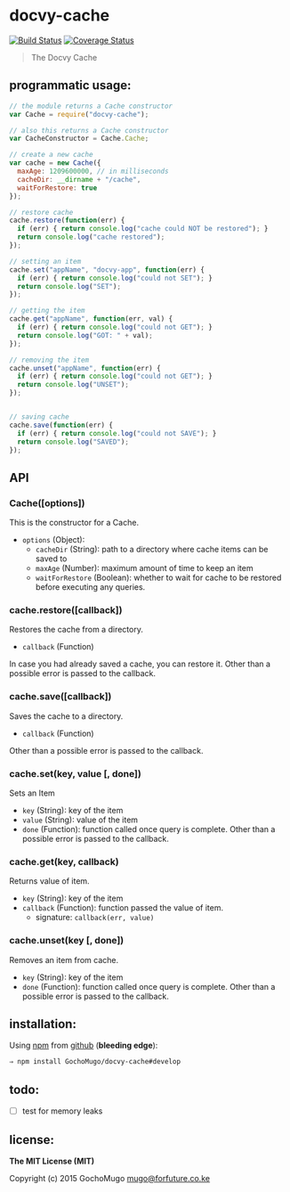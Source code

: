 
# docvy-cache

[![Build Status](https://travis-ci.org/GochoMugo/docvy-cache.svg?branch=develop)](https://travis-ci.org/GochoMugo/docvy-cache) [![Coverage Status](https://coveralls.io/repos/GochoMugo/docvy-cache/badge.svg?branch=develop)](https://coveralls.io/r/GochoMugo/docvy-cache?branch=develop)

> The Docvy Cache


## programmatic usage:

```js
// the module returns a Cache constructor
var Cache = require("docvy-cache");

// also this returns a Cache constructor
var CacheConstructor = Cache.Cache;

// create a new cache
var cache = new Cache({
  maxAge: 1209600000, // in milliseconds
  cacheDir: __dirname + "/cache",
  waitForRestore: true
});

// restore cache
cache.restore(function(err) {
  if (err) { return console.log("cache could NOT be restored"); }
  return console.log("cache restored");
});

// setting an item
cache.set("appName", "docvy-app", function(err) {
  if (err) { return console.log("could not SET"); }
  return console.log("SET");
});

// getting the item
cache.get("appName", function(err, val) {
  if (err) { return console.log("could not GET"); }
  return console.log("GOT: " + val);
});

// removing the item
cache.unset("appName", function(err) {
  if (err) { return console.log("could not GET"); }
  return console.log("UNSET");
});


// saving cache
cache.save(function(err) {
  if (err) { return console.log("could not SAVE"); }
  return console.log("SAVED");
});
```


## API

### Cache([options])

This is the constructor for a Cache.

* `options` (Object):
  * `cacheDir` (String): path to a directory where cache items can be saved to
  * `maxAge` (Number): maximum amount of time to keep an item
  * `waitForRestore` (Boolean): whether to wait for cache to be restored before executing any queries.


### cache.restore([callback])

Restores the cache from a directory.

* `callback` (Function)

In case you had already saved a cache, you can restore it. Other than a possible error is passed to the callback.


### cache.save([callback])

Saves the cache to a directory.

* `callback` (Function)

Other than a possible error is passed to the callback.


### cache.set(key, value [, done])

Sets an Item

* `key` (String): key of the item
* `value` (String): value of the item
* `done` (Function): function called once query is complete. Other than a possible error is passed to the callback.


### cache.get(key, callback)

Returns value of item.

* `key` (String): key of the item
* `callback` (Function): function passed the value of item.
  * signature: `callback(err, value)`


### cache.unset(key [, done])

Removes an item from cache.

* `key` (String): key of the item
* `done` (Function): function called once query is complete. Other than a possible error is passed to the callback.


## installation:

Using [npm][npm] from [github][repo] (**bleeding edge**):

```bash
⇒ npm install GochoMugo/docvy-cache#develop
```


## todo:

* [ ] test for memory leaks


## license:

__The MIT License (MIT)__

Copyright (c) 2015 GochoMugo <mugo@forfuture.co.ke>


[npm]:https://npmjs.com
[repo]:https://github.com/GochoMugo/docvy-cache
